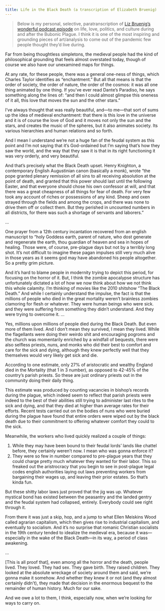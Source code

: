 ```yaml
---
title: Life in the Black Death (a transcription of Elizabeth Bruenig)
---
```

> Below is my personal, selective, paratranscription of [Liz Bruenig’s wonderful podcast episode](https://overcast.fm/+w_omg4OVY) on life, love, politics, and culture during and after the Bubonic Plague. I think it is one of the most inspiring and grounding pieces of art/analysis to come out of the pandemic few people thought they’d live during.

Far from being thoughtless simpletons, the medieval people had the kind of philosophical grounding that feels almost overstated today, though of course we also have our unexamined maps for things.

At any rate, for these people, there was a general one-ness of things, which Charles Taylor identifies as “enchantment.” But all that means is that the order of society, the order of nature, the order of the cosmos: it was all one thing animated by one thing. If you’ve ever read Dante’s Paradiso, he says something along the lines of: “and then I could almost glimpse this oneness of it all, this love that moves the sun and the other stars.”

I’ve always thought that was really beautiful, and—to me—that sort of sums up the idea of medieval enchantment: that there is this love in the universe and it is of course the love of God and it moves not only the sun and the stars, and creates the music of the spheres, but it also animates society. Its various hierarchies and human relations and so forth.

And I mean I understand we’re not a huge fan of the feudal system as this point and I’m not saying that it’s God-ordained but I’m saying that’s how they saw the world, and the way that they saw it is that in its right functioning it was very orderly, and very beautiful.

And that’s precisely what the Black Death upset. Henry Knighton, a contemporary English Augustinian canon (basically a monk), wrote “the pope granted plenary remission of all sins to all receiving absolution at the point of death, and granted that this power should last until the following Easter, and that everyone should chose his own confessor at will, and that there was a great cheapness of all things for fear of death. For very few took any account of riches or possessions of any kind. Sheep and oxen strayed through the fields and among the crops, and there was none to drive them off or collect them. But they perished in uncounted numbers in all districts, for there was such a shortage of servants and laborers.”

…

One prayer from a 12th century incantation recovered from an english manuscript to “holy Goddess earth, parent of nature, who dost generate and regenerate the earth, thou guardian of heaven and sea in hopes of healing. Those were, of course, pre-plague days but not by a terribly long shot. It’s not difficult to imagine these pagan impulses still very much alive in those years as it seems god may have abandoned his people altogether. So a pretty grim picture.

And it’s hard to blame people in modernity trying to depict this period, for focusing on the horror of it. But, I think the zombie apocalypse structure has unfortunately dictated a lot of how we now think about how we not think this whole calamity. I’m thinking of movies like the 2010 shitshow “The Black Death.” And while I certainly understand the impulse, the fact is that the millions of people who died in the great mortality weren’t brainless zombies clamoring for flesh or whatever. They were human beings who were sick. and they were suffering from something they didn’t understand. And they were trying to overcome it.
…

Yes, millions upon millions of people died during the Black Death. But even more of them lived. And I don’t mean they survived, I mean they lived. While the flagellants were doing their weirdo shit and encouraging pogroms and the church was momentarily enriched by a windfall of bequests, there were also selfless priests, nuns, and monks who did their best to comfort and care for the sick and dying, although they knew perfectly well that they themselves would very likely get sick and die.

According to one estimate, only 27% of aristocratic and wealthy England died in the Mortality (that 1 in 3 number), as opposed to 42-45% of the country’s parish priests. So these are just ordinary priests out in the community doing their daily thing.

This estimate was produced by counting vacancies in bishop’s records during the plague, which indeed seem to reflect that parish priests were indeed to the best of their abilities still trying to administer last rites to the sick and dying, and that they died at higher than average rates for their efforts. Recent tests carried out on the bodies of nuns who were buried during the plague have found that entire orders were wiped out by the black death due to their commitment to offering whatever comfort they could to the sick.

Meanwhile, the workers who lived quickly realized a couple of things:

1. While they may have been bound to their feudal lords’ lands like chattel before, they certainly weren’t now. I mean who was gonna enforce it?
2. They were so few in number compared to pre-plague years that they could charge pretty much whatever they wanted for their labor. This so freaked out the aristrocracy that you begin to see in post-plague legal codes english authorities laying out laws preventing workers from bargaining their wages up, and leaving their prior estates. So that’s kinda fun.

But these shitty labor laws just proved that the jig was up. Whatever mystical bond has existed between the peasantry and the landed gentry and the feudal system had collapsed, entirely. Everybody could see right through it.

From there it was just a skip, hop, and a jump to what Ellen Meiskins Wood called agrarian capitalism, which then gives rise to industrial capitalism, and eventually to socialism. And it’s no surprise that romanic Christian socialists in the 19th century tended to idealize the medieval era, because it was—especially in the wake of the Black Death—in its way, a period of class awakening.

…

[This is all proof that], even among all the horror and the death, people lived. They loved. They had sex. They gave birth. They raised children. They looked at the absolute wreckage of society around them and said, we’re gonna make it somehow. And whether they knew it or not (and they almost certainly didn’t), they made that decision in the enormous bequest to the remainder of human history. Much for our sake.

And we owe a lot to them, I think, especially now, when we’re looking for ways to carry on.

